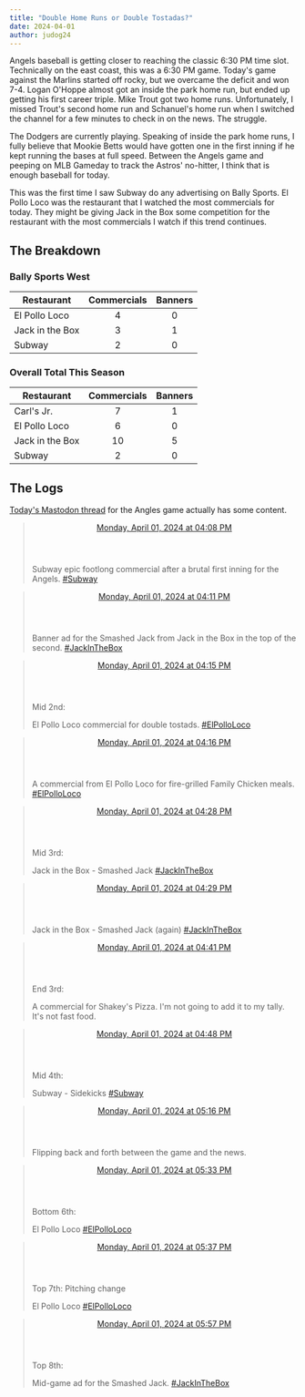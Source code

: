 ```yaml
---
title: "Double Home Runs or Double Tostadas?"
date: 2024-04-01
author: judog24
---
```


Angels baseball is getting closer to reaching the classic 6:30 PM time slot. Technically on the east coast, this was a 6:30 PM game. Today's game against the Marlins started off rocky, but we overcame the deficit and won 7-4. Logan O'Hoppe almost got an inside the park home run, but ended up getting his first career triple. Mike Trout got two home runs. Unfortunately, I missed Trout's second home run and Schanuel's home run when I switched the channel for a few minutes to check in on the news. The struggle.

The Dodgers are currently playing. Speaking of inside the park home runs, I fully believe that Mookie Betts would have gotten one in the first inning if he kept running the bases at full speed. Between the Angels game and peeping on MLB Gameday to track the Astros' no-hitter, I think that is enough baseball for today.

This was the first time I saw Subway do any advertising on Bally Sports. El Pollo Loco was the restaurant that I watched the most commercials for today. They might be giving Jack in the Box some competition for the restaurant with the most commercials I watch if this trend continues.

## The Breakdown

### Bally Sports West

| Restaurant | Commercials | Banners |
| ---------- | :-----------: | :-------: |
|El Pollo Loco | 4 | 0 |
|Jack in the Box | 3 | 1 |
|Subway | 2 | 0 |

### Overall Total This Season

| Restaurant | Commercials | Banners |
| ---------- | :-----------: | :-------: |
|Carl's Jr. | 7 | 1 |
|El Pollo Loco | 6 | 0 |
|Jack in the Box | 10 | 5 |
|Subway | 2 | 0 |

## The Logs

[Today's Mastodon thread](https://cheddarcrackers.club/@baseballfastfoodcommercials/112198477689516898) for the Angles game actually has some content.

<blockquote class="mastodon-post" cite="https://cheddarcrackers.club/@baseballfastfoodcommercials/112198477689516898">
  <header class="mastodon-post-date">
    <a href="https://cheddarcrackers.club/@baseballfastfoodcommercials/112198477689516898">
      <time datetime="2024-04-01T23:08:24.199Z">
        Monday, April 01, 2024 at 04:08 PM
      </time>
    </a>
  </header>
  <div class="mastodon-post-content">
   <p>Subway epic footlong commercial after a brutal first inning for the Angels. <a href="https://cheddarcrackers.club/tags/Subway" class="mention hashtag" rel="tag">#<span>Subway</span></a></p>
  </div>
</blockquote>

<blockquote class="mastodon-post" cite="https://cheddarcrackers.club/@baseballfastfoodcommercials/112198488540832966">
  <header class="mastodon-post-date">
    <a href="https://cheddarcrackers.club/@baseballfastfoodcommercials/112198488540832966">
      <time datetime="2024-04-01T23:11:09.776Z">
        Monday, April 01, 2024 at 04:11 PM
      </time>
    </a>
  </header>
  <div class="mastodon-post-content">
   <p>Banner ad for the Smashed Jack from Jack in the Box in the top of the second. <a href="https://cheddarcrackers.club/tags/JackInTheBox" class="mention hashtag" rel="tag">#<span>JackInTheBox</span></a></p>
  </div>
</blockquote>

<blockquote class="mastodon-post" cite="https://cheddarcrackers.club/@baseballfastfoodcommercials/112198504453088767">
  <header class="mastodon-post-date">
    <a href="https://cheddarcrackers.club/@baseballfastfoodcommercials/112198504453088767">
      <time datetime="2024-04-01T23:15:12.577Z">
        Monday, April 01, 2024 at 04:15 PM
      </time>
    </a>
  </header>
  <div class="mastodon-post-content">
   <p>Mid 2nd: </p><p>El Pollo Loco commercial for double tostads. <a href="https://cheddarcrackers.club/tags/ElPolloLoco" class="mention hashtag" rel="tag">#<span>ElPolloLoco</span></a></p>
  </div>
</blockquote>

<blockquote class="mastodon-post" cite="https://cheddarcrackers.club/@baseballfastfoodcommercials/112198510439933119">
  <header class="mastodon-post-date">
    <a href="https://cheddarcrackers.club/@baseballfastfoodcommercials/112198510439933119">
      <time datetime="2024-04-01T23:16:43.939Z">
        Monday, April 01, 2024 at 04:16 PM
      </time>
    </a>
  </header>
  <div class="mastodon-post-content">
   <p>A commercial from El Pollo Loco for fire-grilled Family Chicken meals. <a href="https://cheddarcrackers.club/tags/ElPolloLoco" class="mention hashtag" rel="tag">#<span>ElPolloLoco</span></a></p>
  </div>
</blockquote>

<blockquote class="mastodon-post" cite="https://cheddarcrackers.club/@baseballfastfoodcommercials/112198557227142223">
  <header class="mastodon-post-date">
    <a href="https://cheddarcrackers.club/@baseballfastfoodcommercials/112198557227142223">
      <time datetime="2024-04-01T23:28:37.852Z">
        Monday, April 01, 2024 at 04:28 PM
      </time>
    </a>
  </header>
  <div class="mastodon-post-content">
   <p>Mid 3rd:</p><p>Jack in the Box - Smashed Jack <a href="https://cheddarcrackers.club/tags/JackInTheBox" class="mention hashtag" rel="tag">#<span>JackInTheBox</span></a></p>
  </div>
</blockquote>

<blockquote class="mastodon-post" cite="https://cheddarcrackers.club/@baseballfastfoodcommercials/112198560230901583">
  <header class="mastodon-post-date">
    <a href="https://cheddarcrackers.club/@baseballfastfoodcommercials/112198560230901583">
      <time datetime="2024-04-01T23:29:23.680Z">
        Monday, April 01, 2024 at 04:29 PM
      </time>
    </a>
  </header>
  <div class="mastodon-post-content">
   <p>Jack in the Box - Smashed Jack (again) <a href="https://cheddarcrackers.club/tags/JackInTheBox" class="mention hashtag" rel="tag">#<span>JackInTheBox</span></a></p>
  </div>
</blockquote>

<blockquote class="mastodon-post" cite="https://cheddarcrackers.club/@baseballfastfoodcommercials/112198607978346469">
  <header class="mastodon-post-date">
    <a href="https://cheddarcrackers.club/@baseballfastfoodcommercials/112198607978346469">
      <time datetime="2024-04-01T23:41:32.252Z">
        Monday, April 01, 2024 at 04:41 PM
      </time>
    </a>
  </header>
  <div class="mastodon-post-content">
   <p>End 3rd:</p><p>A commercial for Shakey&#39;s Pizza. I&#39;m not going to add it to my tally. It&#39;s not fast food.</p>
  </div>
</blockquote>

<blockquote class="mastodon-post" cite="https://cheddarcrackers.club/@baseballfastfoodcommercials/112198636838971621">
  <header class="mastodon-post-date">
    <a href="https://cheddarcrackers.club/@baseballfastfoodcommercials/112198636838971621">
      <time datetime="2024-04-01T23:48:52.626Z">
        Monday, April 01, 2024 at 04:48 PM
      </time>
    </a>
  </header>
  <div class="mastodon-post-content">
   <p>Mid 4th:</p><p>Subway - Sidekicks <a href="https://cheddarcrackers.club/tags/Subway" class="mention hashtag" rel="tag">#<span>Subway</span></a></p>
  </div>
</blockquote>

<blockquote class="mastodon-post" cite="https://cheddarcrackers.club/@baseballfastfoodcommercials/112198745220620210">
  <header class="mastodon-post-date">
    <a href="https://cheddarcrackers.club/@baseballfastfoodcommercials/112198745220620210">
      <time datetime="2024-04-02T00:16:26.402Z">
        Monday, April 01, 2024 at 05:16 PM
      </time>
    </a>
  </header>
  <div class="mastodon-post-content">
   <p>Flipping back and forth between the game and the news.</p>
  </div>
</blockquote>

<blockquote class="mastodon-post" cite="https://cheddarcrackers.club/@baseballfastfoodcommercials/112198812094460796">
  <header class="mastodon-post-date">
    <a href="https://cheddarcrackers.club/@baseballfastfoodcommercials/112198812094460796">
      <time datetime="2024-04-02T00:33:26.819Z">
        Monday, April 01, 2024 at 05:33 PM
      </time>
    </a>
  </header>
  <div class="mastodon-post-content">
   <p>Bottom 6th:</p><p>El Pollo Loco <a href="https://cheddarcrackers.club/tags/ElPolloLoco" class="mention hashtag" rel="tag">#<span>ElPolloLoco</span></a></p>
  </div>
</blockquote>

<blockquote class="mastodon-post" cite="https://cheddarcrackers.club/@baseballfastfoodcommercials/112198828579750281">
  <header class="mastodon-post-date">
    <a href="https://cheddarcrackers.club/@baseballfastfoodcommercials/112198828579750281">
      <time datetime="2024-04-02T00:37:38.360Z">
        Monday, April 01, 2024 at 05:37 PM
      </time>
    </a>
  </header>
  <div class="mastodon-post-content">
   <p>Top 7th: Pitching change </p><p>El Pollo Loco <a href="https://cheddarcrackers.club/tags/ElPolloLoco" class="mention hashtag" rel="tag">#<span>ElPolloLoco</span></a></p>
  </div>
</blockquote>

<blockquote class="mastodon-post" cite="https://cheddarcrackers.club/@baseballfastfoodcommercials/112198907483100381">
  <header class="mastodon-post-date">
    <a href="https://cheddarcrackers.club/@baseballfastfoodcommercials/112198907483100381">
      <time datetime="2024-04-02T00:57:42.333Z">
        Monday, April 01, 2024 at 05:57 PM
      </time>
    </a>
  </header>
  <div class="mastodon-post-content">
   <p>Top 8th:</p><p>Mid-game ad for the Smashed Jack. <a href="https://cheddarcrackers.club/tags/JackInTheBox" class="mention hashtag" rel="tag">#<span>JackInTheBox</span></a></p>
  </div>
</blockquote>
